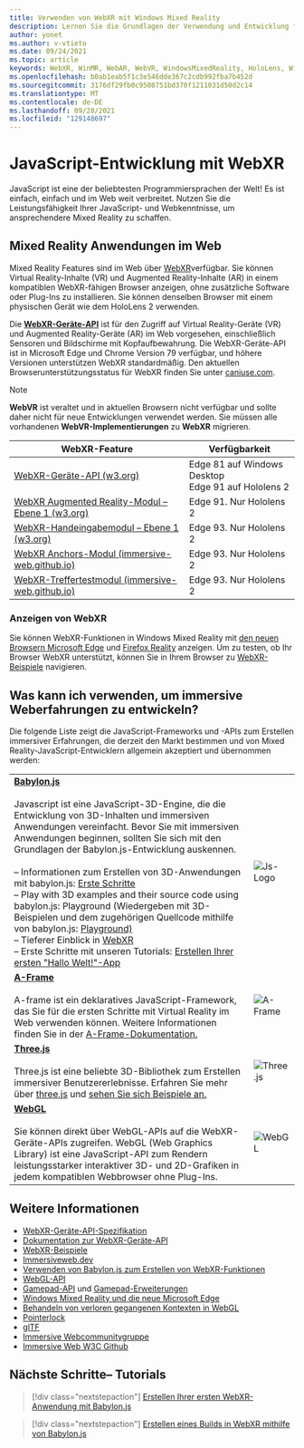 ```yaml
---
title: Verwenden von WebXR mit Windows Mixed Reality
description: Lernen Sie die Grundlagen der Verwendung und Entwicklung für WebXR-Anwendungen kennen, die auf Windows Mixed Reality immersiven Headsets ausgeführt werden.
author: yonet
ms.author: v-vtieto
ms.date: 09/24/2021
ms.topic: article
keywords: WebXR, WinMR, WebAR, WebVR, WindowsMixedReality, HoloLens, Windows Mixed Reality, Web VR, Web xr, Web mr, web ar, 360, 360 Video, 360 Videos, 360 Foto, 360 Fotos, 360 Inhalte, immersives Web, immersiveweb, IW
ms.openlocfilehash: b0ab1eab5f1c3e546dde367c2cdb992fba7b452d
ms.sourcegitcommit: 3176df29fb0c9508751bd370f1211031d50d2c14
ms.translationtype: MT
ms.contentlocale: de-DE
ms.lasthandoff: 09/28/2021
ms.locfileid: "129148697"
---
```

# <a name="javascript-development-with-webxr"></a>JavaScript-Entwicklung mit WebXR

JavaScript ist eine der beliebtesten Programmiersprachen der Welt! Es ist einfach, einfach und im Web weit verbreitet. Nutzen Sie die Leistungsfähigkeit Ihrer JavaScript- und Webkenntnisse, um ansprechendere Mixed Reality zu schaffen.

## <a name="mixed-reality-applications-on-the-web"></a>Mixed Reality Anwendungen im Web

Mixed Reality Features sind im Web über [WebXR](webxr-overview.md)verfügbar. Sie können Virtual Reality-Inhalte (VR) und Augmented Reality-Inhalte (AR) in einem kompatiblen WebXR-fähigen Browser anzeigen, ohne zusätzliche Software oder Plug-Ins zu installieren. Sie können denselben Browser mit einem physischen Gerät wie dem HoloLens 2 verwenden.

Die [**WebXR-Geräte-API**](https://www.w3.org/TR/webxr/) ist für den Zugriff auf Virtual Reality-Geräte (VR) und Augmented Reality-Geräte (AR) im Web vorgesehen, einschließlich Sensoren und Bildschirme mit Kopfaufbewahrung. Die WebXR-Geräte-API ist in Microsoft Edge und Chrome Version 79 verfügbar, und höhere Versionen unterstützen WebXR standardmäßig. Den aktuellen Browserunterstützungsstatus für WebXR finden Sie unter [caniuse.com](https://caniuse.com/#search=webxr).

> [!NOTE]
> **WebVR** ist veraltet und in aktuellen Browsern nicht verfügbar und sollte daher nicht für neue Entwicklungen verwendet werden. Sie müssen alle vorhandenen **WebVR-Implementierungen** zu **WebXR** migrieren.

| WebXR-Feature | Verfügbarkeit |
|---------|---------|
|[WebXR-Geräte-API (w3.org)](https://www.w3.org/TR/webxr/) | Edge 81 auf Windows Desktop <br>Edge 91 auf Hololens 2|
|[WebXR Augmented Reality-Modul – Ebene 1 (w3.org)](https://www.w3.org/TR/webxr-ar-module-1/)|Edge 91. Nur Hololens 2|
|[WebXR-Handeingabemodul – Ebene 1 (w3.org)](https://www.w3.org/TR/webxr-hand-input-1/)|Edge 93. Nur Hololens 2|
|[WebXR Anchors-Modul (immersive-web.github.io)](https://immersive-web.github.io/anchors/)|Edge 93. Nur Hololens 2|
|[WebXR-Treffertestmodul (immersive-web.github.io)](https://immersive-web.github.io/hit-test/)|Edge 93. Nur Hololens 2 |

### <a name="viewing-webxr"></a>Anzeigen von WebXR

Sie können WebXR-Funktionen in Windows Mixed Reality mit [den neuen Browsern Microsoft Edge](../../whats-new/new-microsoft-edge.md) und [Firefox Reality](https://mixedreality.mozilla.org/firefox-reality/) anzeigen.
Um zu testen, ob Ihr Browser WebXR unterstützt, können Sie in Ihrem Browser zu [WebXR-Beispiele](https://immersive-web.github.io/webxr-samples/) navigieren.

## <a name="what-can-i-use-to-develop-immersive-web-experiences"></a>Was kann ich verwenden, um immersive Weberfahrungen zu entwickeln?

Die folgende Liste zeigt die JavaScript-Frameworks und -APIs zum Erstellen immersiver Erfahrungen, die derzeit den Markt bestimmen und von Mixed Reality-JavaScript-Entwicklern allgemein akzeptiert und übernommen werden:

|  |  |
| --- | --- |
|[**Babylon.js**](https://doc.babylonjs.com/)<br/><br/> Javascript ist eine JavaScript-3D-Engine, die die Entwicklung von 3D-Inhalten und immersiven Anwendungen vereinfacht. Bevor Sie mit immersiven Anwendungen beginnen, sollten Sie sich mit den Grundlagen der Babylon.js-Entwicklung auskennen.<br/><br/>– Informationen zum Erstellen von 3D-Anwendungen mit babylon.js: [Erste Schritte](https://doc.babylonjs.com/start)<br/>– Play with 3D examples and their source code using babylon.js: Playground (Wiedergeben mit 3D-Beispielen und dem zugehörigen Quellcode mithilfe von babylon.js: [Playground)](https://doc.babylonjs.com/examples/)<br/>– Tieferer Einblick in [WebXR](https://doc.babylonjs.com/divingDeeper/webXR)<br/>– Erste Schritte mit unseren Tutorials: [Erstellen Ihrer ersten "Hallo Welt!"-App](tutorials/babylonjs-webxr-helloworld/introduction-01.md)|![Js-Logo](images/babylon.js.example.png) |
|[**A-Frame**](https://aframe.io/) <br/><br/>A-frame ist ein deklaratives JavaScript-Framework, das Sie für die ersten Schritte mit Virtual Reality im Web verwenden können. Weitere Informationen finden Sie in der [A-Frame-Dokumentation.](https://aframe.io/docs/1.2.0/introduction/) |![A-Frame](images/a-frame.example.png)  |
|[**Three.js**](https://threejs.org) <br/><br/>Three.js ist eine beliebte 3D-Bibliothek zum Erstellen immersiver Benutzererlebnisse. Erfahren Sie mehr über [three.js](https://threejs.org/docs/index.html#manual/en/introduction/Creating-a-scene) und [sehen Sie sich Beispiele an.](https://threejs.org/examples/#webgl_animation_cloth) |![Three.js](images/three.js.example.png)  |
|[**WebGL**](https://developer.mozilla.org/en-US/docs/Web/API/WebGL_API)  <br/><br/>Sie können direkt über WebGL-APIs auf die WebXR-Geräte-APIs zugreifen. WebGL (Web Graphics Library) ist eine JavaScript-API zum Rendern leistungsstarker interaktiver 3D- und 2D-Grafiken in jedem kompatiblen Webbrowser ohne Plug-Ins. |![WebGL](images/webgl.example.png)  |

## <a name="see-also"></a>Weitere Informationen

* [WebXR-Geräte-API-Spezifikation](https://immersive-web.github.io/webxr/)
* [Dokumentation zur WebXR-Geräte-API](https://developer.mozilla.org/en-US/docs/Web/API/WebXR_Device_API)
* [WebXR-Beispiele](https://immersive-web.github.io/webxr-samples/)
* [Immersiveweb.dev](https://immersiveweb.dev/)
* [Verwenden von Babylon.js zum Erstellen von WebXR-Funktionen](https://doc.babylonjs.com/how_to/introduction_to_webxr)
* [WebGL-API](/previous-versions/windows/internet-explorer/ie-developer/dev-guides/bg182648(v=vs.85))
* [Gamepad-API](https://msdn.microsoft.com/library/dn743630(v=vs.85).aspx) und [Gamepad-Erweiterungen](https://w3c.github.io/gamepad/extensions.html)
* [Windows Mixed Reality und die neue Microsoft Edge](../../whats-new/new-microsoft-edge.md)
* [Behandeln von verloren gegangenen Kontexten in WebGL](https://www.khronos.org/webgl/wiki/HandlingContextLost)
* [Pointerlock](https://www.w3.org/TR/pointerlock/)
* [glTF](https://www.khronos.org/gltf)
* [Immersive Webcommunitygruppe](https://www.w3.org/community/immersive-web/)
* [Immersive Web W3C Github](https://github.com/immersive-web)

## <a name="next-steps--tutorials"></a>Nächste Schritte– Tutorials

> [!div class="nextstepaction"]
> [Erstellen Ihrer ersten WebXR-Anwendung mit Babylon.js](tutorials/babylonjs-webxr-helloworld/introduction-01.md)

> [!div class="nextstepaction"]
> [Erstellen eines Builds in WebXR mithilfe von Babylon.js](tutorials/babylonjs-webxr-piano/introduction-01.md)

